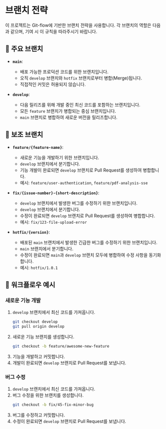 # 브랜치 전략

이 프로젝트는 Git-flow에 기반한 브랜치 전략을 사용합니다. 각 브랜치의 역할은 다음과 같으며, 기여 시 이 규칙을 따라주시기 바랍니다.

## 🌳 주요 브랜치

-   **`main`**:
    -   배포 가능한 프로덕션 코드를 위한 브랜치입니다.
    -   오직 `develop` 브랜치와 `hotfix` 브랜치로부터 병합(Merge)됩니다.
    -   직접적인 커밋은 허용되지 않습니다.

-   **`develop`**:
    -   다음 릴리즈를 위해 개발 중인 최신 코드를 포함하는 브랜치입니다.
    -   모든 `feature` 브랜치가 병합되는 중심 브랜치입니다.
    -   `main` 브랜치로 병합하여 새로운 버전을 릴리즈합니다.

## 🌿 보조 브랜치

-   **`feature/{feature-name}`**:
    -   새로운 기능을 개발하기 위한 브랜치입니다.
    -   `develop` 브랜치에서 분기합니다.
    -   기능 개발이 완료되면 `develop` 브랜치로 Pull Request를 생성하여 병합합니다.
    -   예시: `feature/user-authentication`, `feature/pdf-analysis-sse`

-   **`fix/{issue-number}-{short-description}`**:
    -   `develop` 브랜치에서 발생한 버그를 수정하기 위한 브랜치입니다.
    -   `develop` 브랜치에서 분기합니다.
    -   수정이 완료되면 `develop` 브랜치로 Pull Request를 생성하여 병합합니다.
    -   예시: `fix/123-file-upload-error`

-   **`hotfix/{version}`**:
    -   배포된 `main` 브랜치에서 발생한 긴급한 버그를 수정하기 위한 브랜치입니다.
    -   `main` 브랜치에서 분기합니다.
    -   수정이 완료되면 `main`과 `develop` 브랜치 모두에 병합하여 수정 사항을 동기화합니다.
    -   예시: `hotfix/1.0.1`

## 🚀 워크플로우 예시

### 새로운 기능 개발

1.  `develop` 브랜치에서 최신 코드를 가져옵니다.
    ```bash
    git checkout develop
    git pull origin develop
    ```
2.  새로운 기능 브랜치를 생성합니다.
    ```bash
    git checkout -b feature/awesome-new-feature
    ```
3.  기능을 개발하고 커밋합니다.
4.  개발이 완료되면 `develop` 브랜치로 Pull Request를 보냅니다.

### 버그 수정

1.  `develop` 브랜치에서 최신 코드를 가져옵니다.
2.  버그 수정을 위한 브랜치를 생성합니다.
    ```bash
    git checkout -b fix/45-fix-minor-bug
    ```
3.  버그를 수정하고 커밋합니다.
4.  수정이 완료되면 `develop` 브랜치로 Pull Request를 보냅니다. 